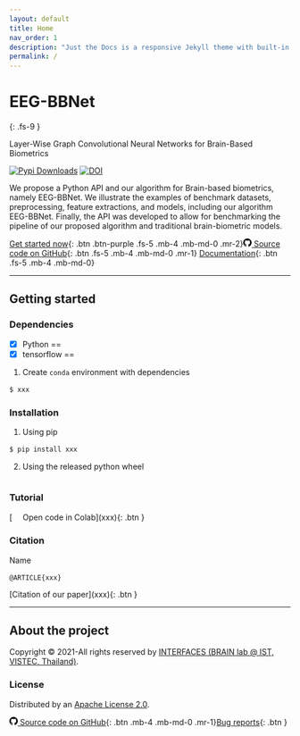 ```yaml
---
layout: default
title: Home
nav_order: 1
description: "Just the Docs is a responsive Jekyll theme with built-in search that is easily customizable and hosted on GitHub Pages."
permalink: /
---
```


# EEG-BBNet
{: .fs-9 }

Layer-Wise Graph Convolutional Neural Networks for Brain-Based Biometrics

<!-- [![Open In Colab](https://colab.research.google.com/assets/colab-badge.svg)](https://colab.research.google.com/drive/1IE5J0Yn10ZIhWjSatQn_QWJWZblr6tZy?usp=sharing) -->
[![Pypi Downloads](https://img.shields.io/pypi/v/min2net?color=green&logo=pypi&logoColor=white)](xxx)
[![DOI](https://img.shields.io/badge/DOI-10.1109%2FTBME.2021.3137184-blue)](xxx)


We propose a Python API and our algorithm for Brain-based biometrics, namely EEG-BBNet. We illustrate the examples of benchmark datasets, preprocessing, feature extractions, and models, including our algorithm EEG-BBNet. Finally, the API was developed to allow for benchmarking the pipeline of our proposed algorithm and traditional brain-biometric models.

<!-- - **Website:** [https://min2net.github.io](https://min2net.github.io)
- **Documentation:** [https://min2net.github.io](https://min2net.github.io)
- **Source code:** [https://github.com/IoBT-VISTEC/MIN2Net](https://github.com/IoBT-VISTEC/MIN2Net)
- **Bug reports:** [https://github.com/IoBT-VISTEC/MIN2Net/issues](https://github.com/IoBT-VISTEC/MIN2Net/issues) -->

[Get started now](#getting-started){: .btn .btn-purple .fs-5 .mb-4 .mb-md-0 .mr-2}[<img src="./images/github.png" width="15" height="15"> Source code on GitHub](xxx){: .btn .fs-5 .mb-4 .mb-md-0 .mr-1} [Documentation](https://snatchaya.github.io/eegBBNet2.github.io/){: .btn .fs-5 .mb-4 .mb-md-0}

---

## Getting started

### Dependencies

<!-- - Python==3.6.9
- tensorflow-gpu==2.2.0
- tensorflow-addons==0.9.1
- scikit-learn>=0.24.1
- wget>=3.2 -->
- [x] Python ==
- [x] tensorflow ==

1. Create `conda`  environment with dependencies
```bash
$ xxx
```

### Installation

1. Using pip
  ```bash
  $ pip install xxx
  ```
2. Using the released python wheel
  ```bash
  ```

### Tutorial

<span class="fs-3">
[<img src="./images/colab_favicon.ico" width="15" height="15"> Open code in Colab](xxx){: .btn }
</span>


### Citation

<!-- To cited [our paper](https://ieeexplore.ieee.org/document/9658165) -->

Name

```
@ARTICLE{xxx}
```
<span class="fs-3">
[Citation of our paper](xxx){: .btn }
</span>

---

## About the project
Copyright &copy; 2021-All rights reserved by [INTERFACES (BRAIN lab @ IST, VISTEC, Thailand)](https://www.facebook.com/interfaces.brainvistec).


### License
Distributed by an [Apache License 2.0](https://github.com/IoBT-VISTEC/MIN2Net/blob/main/LICENSE).

[<img src="./images/github.png" width="15" height="15"> Source code on GitHub](xxx){: .btn .mb-4 .mb-md-0 .mr-1}[Bug reports](https://github.com/SNatchaya/eegBBNet2.github.io/issues){: .btn }